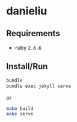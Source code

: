 # danieliu

## Requirements

- ruby `2.6.6`

## Install/Run

```bash
bundle
bundle exec jekyll serve
```

or

```bash
make build
make serve
```
